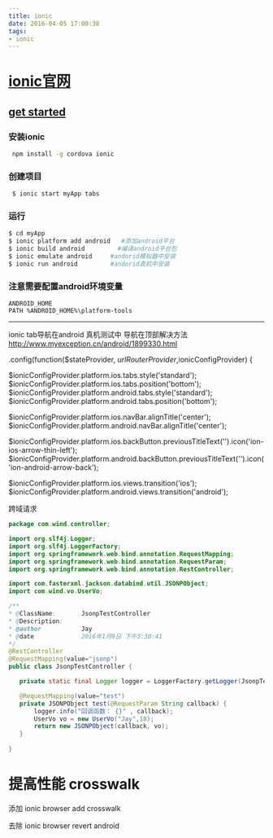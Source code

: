 ```yaml
---
title: ionic
date: 2016-04-05 17:00:38
tags:
- ionic
---
```

# [ionic官网](http://www.ionicframework.com/)
<!--more-->
## [get started](http://ionicframework.com/getting-started/)

### 安装ionic
~~~sh
 npm install -g cordova ionic
~~~

### 创建项目
~~~sh
 $ ionic start myApp tabs
~~~

### 运行
~~~sh
$ cd myApp
$ ionic platform add android   #添加android平台
$ ionic build android		  #编译android平台包
$ ionic emulate android		#andorid模拟器中安装
$ ionic run android			#andorid真机中安装
~~~

### 注意需要配置android环境变量
	ANDROID_HOME
	PATH %ANDROID_HOME%\platform-tools


---

ionic tab导航在android 真机测试中 导航在顶部解决方法
http://www.myexception.cn/android/1899330.html

.config(function($stateProvider, $urlRouterProvider,$ionicConfigProvider) {

  $ionicConfigProvider.platform.ios.tabs.style('standard'); 
  $ionicConfigProvider.platform.ios.tabs.position('bottom');
  $ionicConfigProvider.platform.android.tabs.style('standard');
  $ionicConfigProvider.platform.android.tabs.position('bottom');

  $ionicConfigProvider.platform.ios.navBar.alignTitle('center'); 
  $ionicConfigProvider.platform.android.navBar.alignTitle('center');

  $ionicConfigProvider.platform.ios.backButton.previousTitleText('').icon('ion-ios-arrow-thin-left');
  $ionicConfigProvider.platform.android.backButton.previousTitleText('').icon('ion-android-arrow-back');        

  $ionicConfigProvider.platform.ios.views.transition('ios'); 
  $ionicConfigProvider.platform.android.views.transition('android');
  
  
  
  
  
 跨域请求
 ~~~java
 package com.wind.controller;

import org.slf4j.Logger;
import org.slf4j.LoggerFactory;
import org.springframework.web.bind.annotation.RequestMapping;
import org.springframework.web.bind.annotation.RequestParam;
import org.springframework.web.bind.annotation.RestController;

import com.fasterxml.jackson.databind.util.JSONPObject;
import com.wind.vo.UserVo;

/** 
* @ClassName: 		JsonpTestController 
* @Description: 	
* @author 			Jay
* @date 			2016年1月9日 下午3:30:41  
*/
@RestController
@RequestMapping(value="jsonp")
public class JsonpTestController {

	private static final Logger logger = LoggerFactory.getLogger(JsonpTestController.class);

	@RequestMapping(value="test")
	private JSONPObject test(@RequestParam String callback) {
		logger.info("回调函数： {}" , callback);
		UserVo vo = new UserVo("Jay",18);
		return new JSONPObject(callback, vo);
	}
	
}

~~~




# 提高性能 crosswalk

添加
ionic browser add crosswalk

去除
ionic browser revert android

  
